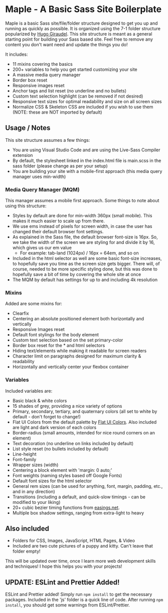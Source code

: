 # Maple - A Basic Sass Site Boilerplate
Maple is a basic Sass site/file/folder structure designed to get you up and running as quickly as possible. It is organized using the 7-1 folder structure popularized by [Hugo Giraudel](https://github.com/HugoGiraudel/sass-boilerplate). This site structure is meant as a general starting point for building your Sass based site. Feel free to remove any content you don't want need and update the things you do!

It includes:
- 11 mixins covering the basics
- 200+ variables to help you get started customizing your site
- A massive media query manager
- Border box reset
- Responsive images reset
- Anchor tags and list reset (no underline and no bullets)
- Custom text selection highlight (can be removed if not desired)
- Responsive text sizes for optimal readability and size on all screen sizes
- Normalize CSS & Skeleton CSS are included if you wish to use them (NOTE: these are NOT imported by default)

## Usage / Notes
This site structure assumes a few things:
- You are using Visual Studio Code and are using the Live-Sass Compiler extension
- By default, the stylesheet linked in the index.html file is main.scss in the sass folder (please change as per your setup)
- You are building your site with a mobile-first approach (this media query manager uses min-width)

### Media Query Manager (MQM)
This manager assumes a mobile first approach. Some things to note about using this structure:
- Styles by default are done for min-width 360px (small mobile). This makes it much easier to scale up from there.
- We use ems instead of pixels for screen width, in case the user has changed their default browser font settings.
- As explained in the Sass file, the default browser font-size is 16px. So, we take the width of the screen we are styling for and divide it by 16, which gives us our em value
    - For example: tab-land (1024px) / 16px = 64em, and so on
- Included in the html selector as well are some basic font-size increases, to hopefully save you time as the screen size gets bigger. There will, of course, needed to be more specific styling done, but this was done to hopefully save a bit of time by covering the whole site at once
- The MQM by default has settings for up to and including 4k resolution

### Mixins
Added are some mixins for:
- Clearfix
- Centering an absolute positioned element both horizontally and vertically
- Responsive Images reset
- Default font stylings for the body element
- Custom text selection based on the set primary-color
- Border box reset for the * and html selectors
- Hiding text/elements while making it readable for screen readers
- Character limit on paragraphs designed for maximum clarity & readability
- Horizontally and vertically center your flexbox container

### Variables
Included variables are:
- Basic black & white colors
- 15 shades of grey, providing a nice variety of options
- Primary, secondary, tertiary, and quaternary colors (all set to white by default - don't forget to change!)
- Flat UI Colors from the default palette by [Flat UI Colors](https://flatuicolors.com/palette/defo). Also included are light and dark version of each colors
- Border-radius (small amounts, intended for nice round corners on an element)
- Text decoration (no underline on links included by default)
- List style reset (no bullets included by default)
- Line-height
- Font-family
- Wrapper sizes (width)
- Centering a block element with 'margin: 0 auto;'
- Font weights (naming styles based off Google Fonts)
- Default font sizes for the html selector
- General rem sizes (can be used for anything, font, margin, padding, etc., and in any direction)
- Transitions (including a default, and quick-slow timings - can be modified to your liking)
- 20+ cubic bezier timing functions from [easings.net](https://easings.net/en).
- Multiple box shadow settings, ranging from extra-light to heavy

## Also included
- Folders for CSS, Images, JavaScript, HTML Pages, & Video
- Included are two cute pictures of a puppy and kitty. Can't leave that folder empty!

This will be updated over time, once I learn more web development skills and techniques! I hope this helps you with your projects!

## UPDATE: ESLint and Prettier Added!
ESLint and Prettier added! Simply run `npm install` to get the necessary packages. Included in the 'js' folder is a quick line of code. After running `npm install`, you should get some warnings from ESLint/Prettier.